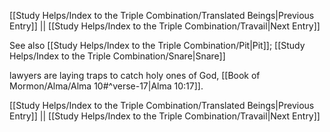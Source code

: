 [[Study Helps/Index to the Triple Combination/Translated Beings|Previous Entry]]  ||  [[Study Helps/Index to the Triple Combination/Travail|Next Entry]]

 See also [[Study Helps/Index to the Triple Combination/Pit|Pit]]; [[Study Helps/Index to the Triple Combination/Snare|Snare]]

 lawyers are laying traps to catch holy ones of God, [[Book of Mormon/Alma/Alma 10#^verse-17|Alma 10:17]].

[[Study Helps/Index to the Triple Combination/Translated Beings|Previous Entry]]  ||  [[Study Helps/Index to the Triple Combination/Travail|Next Entry]]